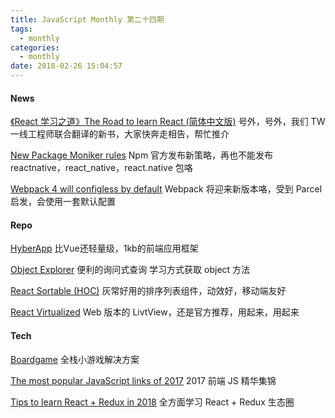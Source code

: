 ```yaml
---
title: JavaScript Monthly 第二十四期
tags:
  - monthly
categories:
  - monthly
date: 2018-02-26 15:04:57
---
```


#### News

[《React 学习之道》The Road to learn React (简体中文版)](https://juejin.im/post/5a69efda6fb9a01cb316617d)
号外，号外，我们 TW 一线工程师联合翻译的新书，大家快奔走相告，帮忙推介

<!--more-->
[New Package Moniker rules](http://blog.npmjs.org/post/168978377570/new-package-moniker-rules)
Npm 官方发布新策略，再也不能发布 reactnative，react_native，react.native 包咯

[Webpack 4 will configless by default](https://twitter.com/jdalton/status/951250082791227392)
Webpack 将迎来新版本咯，受到 Parcel 启发，会使用一套默认配置

#### Repo

[HyberApp](https://github.com/hyperapp/hyperapp)
比Vue还轻量级，1kb的前端应用框架

[Object Explorer](https://github.com/sdras/object-explorer)
便利的询问式查询 学习方式获取 object 方法

[React Sortable (HOC)](https://github.com/clauderic/react-sortable-hoc)
灰常好用的排序列表组件，动效好，移动端友好

[React Virtualized](https://github.com/bvaughn/react-virtualized)
Web 版本的 LivtView，还是官方推荐，用起来，用起来

#### Tech

[Boardgame](http://boardgame.io/#/)
全栈小游戏解决方案

[The most popular JavaScript links of 2017](https://medium.com/dailyjs/the-most-popular-javascript-links-of-2017-e4616e8b48c7)
2017 前端 JS 精华集锦

[Tips to learn React + Redux in 2018](https://www.robinwieruch.de/tips-to-learn-react-redux/)
全方面学习 React + Redux 生态圈

